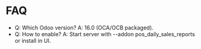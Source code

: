 # FAQ

- Q: Which Odoo version? A: 16.0 (OCA/OCB packaged).
- Q: How to enable? A: Start server with --addon pos_daily_sales_reports or install in UI.
